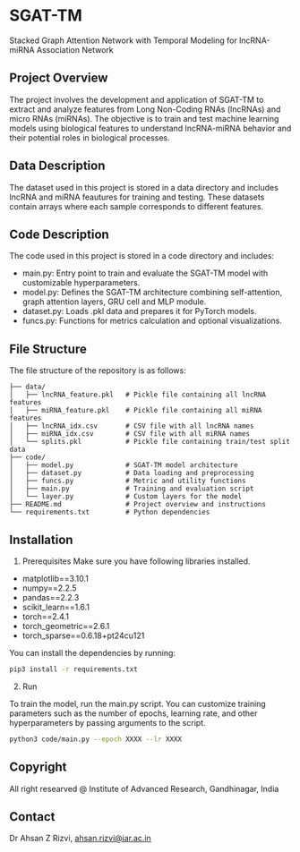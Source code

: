 # SGAT-TM
Stacked Graph Attention Network with Temporal Modeling for lncRNA-miRNA Association Network

## Project Overview
The project involves the development and application of SGAT-TM to extract and analyze features from Long Non-Coding RNAs (lncRNAs) and micro RNAs (miRNAs). The objective is to train and test machine learning models using biological features to understand lncRNA-miRNA behavior and their potential roles in biological processes.

## Data Description
The dataset used in this project is stored in a data directory and includes lncRNA and miRNA feautures for training and testing. These datasets contain arrays where each sample corresponds to different features. 

## Code Description
The code used in this project is stored in a code directory and includes:
* main.py: Entry point to train and evaluate the SGAT-TM model with customizable hyperparameters.
* model.py: Defines the SGAT-TM architecture combining self-attention, graph attention layers, GRU cell and MLP module.
* dataset.py: Loads .pkl data and prepares it for PyTorch models.
* funcs.py: Functions for metrics calculation and optional visualizations.

## File Structure
The file structure of the repository is as follows:
```.
├── data/
│   ├── lncRNA_feature.pkl   # Pickle file containing all lncRNA features
│   ├── miRNA_feature.pkl    # Pickle file containing all miRNA features
│   ├── lncRNA_idx.csv       # CSV file with all lncRNA names
│   ├── miRNA_idx.csv        # CSV file with all miRNA names
│   └── splits.pkl           # Pickle file containing train/test split data
├── code/
│   ├── model.py             # SGAT-TM model architecture
│   ├── dataset.py           # Data loading and preprocessing
│   ├── funcs.py             # Metric and utility functions
│   ├── main.py              # Training and evaluation script
│   └── layer.py             # Custom layers for the model
├── README.md                # Project overview and instructions
└── requirements.txt         # Python dependencies
```

## Installation
1. Prerequisites
Make sure you have following libraries installed.
* matplotlib==3.10.1
* numpy==2.2.5
* pandas==2.2.3
* scikit_learn==1.6.1
* torch==2.4.1
* torch_geometric==2.6.1
* torch_sparse==0.6.18+pt24cu121

You can install the dependencies by running:
```bash
pip3 install -r requirements.txt
```
2. Run

To train the model, run the main.py script. You can customize training parameters such as the number of epochs, learning rate, and other hyperparameters by passing arguments to the script.

```bash
python3 code/main.py --epoch XXXX --lr XXXX
```
## Copyright
All right researved @ Institute of Advanced Research, Gandhinagar, India

## Contact
Dr Ahsan Z Rizvi, ahsan.rizvi@iar.ac.in
